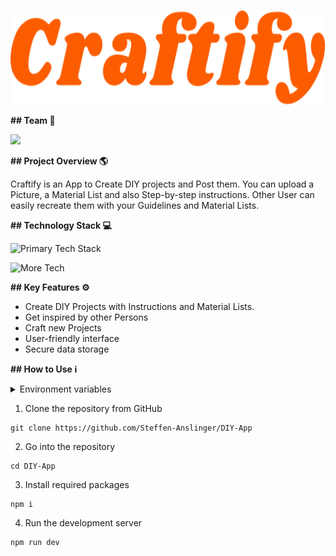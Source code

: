 #

<div align="center" id="top">

<img src="public/assets/Craftify-Logo-Readme.svg" width="auto" height="150px" alt="Craftify App" />

<br>

</div>

**## Team 👥**

<a href="https://github.com/Steffen-Anslinger/DIY-App/graphs/contributors">
<img src="https://contrib.rocks/image?repo=Steffen-Anslinger/DIY-App" />

</a>
<br>

**## Project Overview 🌎** <br>

Craftify is an App to Create DIY projects and Post them. You can upload a Picture, a Material List and also Step-by-step instructions. Other User can easily recreate them with your Guidelines and Material Lists.

**## Technology Stack 💻**

![Primary Tech Stack](https://skillicons.dev/icons?i=nextjs,react,styledcomponents,js,html,css)

![More Tech](https://skillicons.dev/icons?i=mongodb,vercel,git,github,materialui,vscode)

**## Key Features ⚙️**

- Create DIY Projects with Instructions and Material Lists.
- Get inspired by other Persons
- Craft new Projects
- User-friendly interface
- Secure data storage

**## How to Use ℹ️**

<details>
  <br/>
  <summary>Environment variables</summary>
  
  ```
  MONGODB_URI =
  
  GITHUB_CLIENT_ID =
  GITHUB_CLIENT_SECRET =
  
  NEXTAUTH_SECRET =
  
  NEXT_PUBLIC_CLOUDINARY_CLOUD_NAME =
  CLOUDINARY_API_KEY =
  CLOUDINARY_API_SECRET =
  ```
</details>

1. Clone the repository from GitHub

```
git clone https://github.com/Steffen-Anslinger/DIY-App
```

2. Go into the repository

```
cd DIY-App
```

3. Install required packages

```
npm i
```

4. Run the development server

```
npm run dev
```

